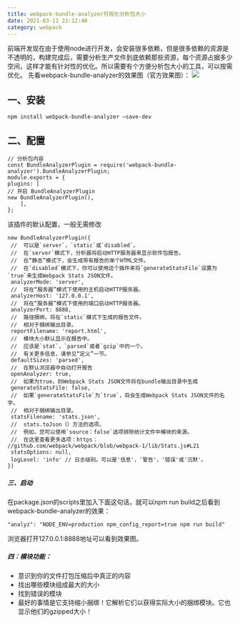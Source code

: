 ```yaml
---
title: webpack-bundle-analyzer可视化分析包大小
date: 2021-03-11 21:12:40
category: webpack
---
```


前端开发现在由于使用node进行开发，会安装很多依赖，但是很多依赖的资源是不透明的，构建完成后，需要分析生产文件到底依赖那些资源，每个资源占据多少空间，这样才能有针对性的优化。所以需要有个方便分析包大小的工具，可以按需优化。
先看webpack-bundle-analyzer的效果图（官方效果图）：
![](https://upload-images.jianshu.io/upload_images/10024246-0a46514a70cd94d0.gif?imageMogr2/auto-orient/strip)
## 一、安装
```
npm install webpack-bundle-analyzer –save-dev
```
## 二、配置
```
// 分析包内容 
const BundleAnalyzerPlugin = require('webpack-bundle-analyzer').BundleAnalyzerPlugin; 
module.exports = { 
plugins: [ 
// 开启 BundleAnalyzerPlugin 
new BundleAnalyzerPlugin(), 
    ], 
};   
```
该插件的默认配置，一般无需修改
 ```
new BundleAnalyzerPlugin({
  //  可以是`server`，`static`或`disabled`。
  //  在`server`模式下，分析器将启动HTTP服务器来显示软件包报告。
  //  在“静态”模式下，会生成带有报告的单个HTML文件。
  //  在`disabled`模式下，你可以使用这个插件来将`generateStatsFile`设置为`true`来生成Webpack Stats JSON文件。
  analyzerMode: 'server',
  //  将在“服务器”模式下使用的主机启动HTTP服务器。
  analyzerHost: '127.0.0.1',
  //  将在“服务器”模式下使用的端口启动HTTP服务器。
  analyzerPort: 8888, 
  //  路径捆绑，将在`static`模式下生成的报告文件。
  //  相对于捆绑输出目录。
  reportFilename: 'report.html',
  //  模块大小默认显示在报告中。
  //  应该是`stat`，`parsed`或者`gzip`中的一个。
  //  有关更多信息，请参见“定义”一节。
  defaultSizes: 'parsed',
  //  在默认浏览器中自动打开报告
  openAnalyzer: true,
  //  如果为true，则Webpack Stats JSON文件将在bundle输出目录中生成
  generateStatsFile: false, 
  //  如果`generateStatsFile`为`true`，将会生成Webpack Stats JSON文件的名字。
  //  相对于捆绑输出目录。
  statsFilename: 'stats.json',
  //  stats.toJson（）方法的选项。
  //  例如，您可以使用`source：false`选项排除统计文件中模块的来源。
  //  在这里查看更多选项：https：  //github.com/webpack/webpack/blob/webpack-1/lib/Stats.js#L21
  statsOptions: null,
  logLevel: 'info' // 日志级别。可以是'信息'，'警告'，'错误'或'沉默'。
})
```
##### 三、启动
在package.json的scripts里加入下面这句话，就可以npm run build之后看到webpack-bundle-analyzer的效果：
```
"analyz": "NODE_ENV=production npm_config_report=true npm run build"
```
浏览器打开127.0.0.1:8888地址可以看到效果图。

##### 四：模块功能：

- 意识到你的文件打包压缩后中真正的内容
- 找出哪些模块组成最大的大小
- 找到错误的模块
- 最好的事情是它支持缩小捆绑！它解析它们以获得实际大小的捆绑模块。它也显示他们的gzipped大小！
